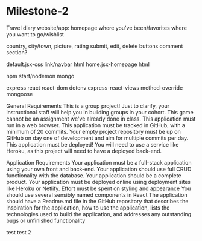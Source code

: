 # Milestone-2

Travel diary website/app:
    homepage
    where you've been/favorites
    where you want to go/wishlist


country, city/town, picture, rating
submit, edit, delete buttons
comment section?

default.jsx-css link/navbar html
home.jsx-homepage html

npm start/nodemon
mongo

express
react
react-dom
dotenv
express-react-views
method-override
mongoose

General Requirements
This is a group project!
Just to clarify, your instructional staff will help you in building groups in your cohort.
This game cannot be an assignment we've already done in class.
This application must run in a web browser.
This application must be tracked in GitHub, with a minimum of 20 commits.
Your empty project repository must be up on GitHub on day one of development and aim for multiple commits per day.
This application must be deployed! You will need to use a service like Heroku, as this project will need to have a deployed back-end.

Application Requirements
Your application must be a full-stack application using your own front and back-end.
Your application should use full CRUD functionality with the database.
Your application should be a complete product.
Your application must be deployed online using deployment sites like Heroku or Netlify.
Effort must be spent on styling and appearance
You should use several sensibly named components in React
The application should have a Readme.md file in the GitHub repository that describes the inspiration for the application, how to use the application, lists the technologies used to build the application, and addresses any outstanding bugs or unfinished functionality


test
test 2
